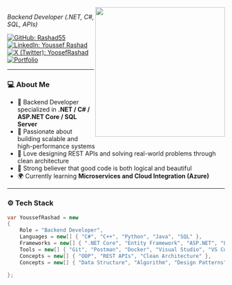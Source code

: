 
<img align='right' src="https://i.postimg.cc/25M5vMpS/021479d2013154480cfe7c47b1e47f2d.png" width="300">

<p><em>Backend Developer (.NET, C#, SQL, APIs)</em></p>

[![GitHub: Rashad55](https://img.shields.io/badge/-Rashad55-181717?style=for-the-badge&logo=github&logoColor=white)](https://github.com/Rashad55)
[![LinkedIn: Youssef Rashad](https://img.shields.io/badge/-Youssef%20Rashad-0A66C2?style=for-the-badge&logo=linkedin&logoColor=white)](http://linkedin.com/in/youssef-rashad-)
[![X (Twitter): YoosefRashad](https://img.shields.io/badge/-YoosefRashad-000000?style=for-the-badge&logo=x&logoColor=white)](https://x.com/YoosefRashad)
[![Portfolio](https://img.shields.io/badge/-Portfolio-FF6F00?style=for-the-badge&logo=google-chrome&logoColor=white)](https://chimerical-souffle-38a65f.netlify.app)

---

### 💻 About Me

- 🎯 Backend Developer specialized in **.NET / C# / ASP.NET Core / SQL Server**  
- 🧠 Passionate about building scalable and high-performance systems  
- 💬 Love designing REST APIs and solving real-world problems through clean architecture  
- 🧩 Strong believer that good code is both logical and beautiful  
- 🌍 Currently learning **Microservices and Cloud Integration (Azure)**  

---

### ⚙️ Tech Stack

```csharp
var YoussefRashad = new
{
    Role = "Backend Developer",
    Languages = new[] { "C#", "C++", "Python", "Java", "SQL" },
    Frameworks = new[] { ".NET Core", "Entity Framework", "ASP.NET", "LINQ" },
    Tools = new[] { "Git", "Postman", "Docker", "Visual Studio", "VS Code" },
    Concepts = new[] { "OOP", "REST APIs", "Clean Architecture" },
    Concepts = new[] { "Data Structure", "Algorithm", "Design Patterns", },

};
